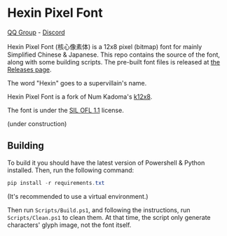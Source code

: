 # Hexin Pixel Font

[QQ Group](https://qm.qq.com/q/m1cy05q7lg) - [Discord](https://discord.gg/bq5xXTytG8)

Hexin Pixel Font (核心像素体) is a 12x8 pixel (bitmap) font for mainly Simplified Chinese & Japanese. This repo contains the source of the font, along with some building scripts. The pre-built font files is released at [the Releases page](https://codeberg.org/DWNfonts/Hexin-Pixel-Font/releases).

The word "Hexin" goes to a supervillain's name.

Hexin Pixel Font is a fork of Num Kadoma's [k12x8](https://littlelimit.net/k12x8.htm).

The font is under the [SIL OFL 1.1](LICENSE.md) license.

(under construction)

## Building

To build it you should have the latest version of Powershell & Python installed. Then, run the following command:

```powershell
pip install -r requirements.txt
```

(It's recommended to use a virtual environment.)

Then run `Scripts/Build.ps1`, and following the instructions, run `Scripts/Clean.ps1` to clean them. At that time, the script only generate characters' glyph image, not the font itself.
